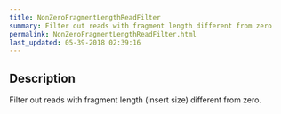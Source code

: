 ```yaml
---
title: NonZeroFragmentLengthReadFilter
summary: Filter out reads with fragment length different from zero
permalink: NonZeroFragmentLengthReadFilter.html
last_updated: 05-39-2018 02:39:16
---
```



## Description

Filter out reads with fragment length (insert size) different from zero.

